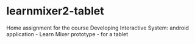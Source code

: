 # learnmixer2-tablet
Home assignment for the course Developing Interactive System: android application - Learn Mixer prototype - for a tablet
